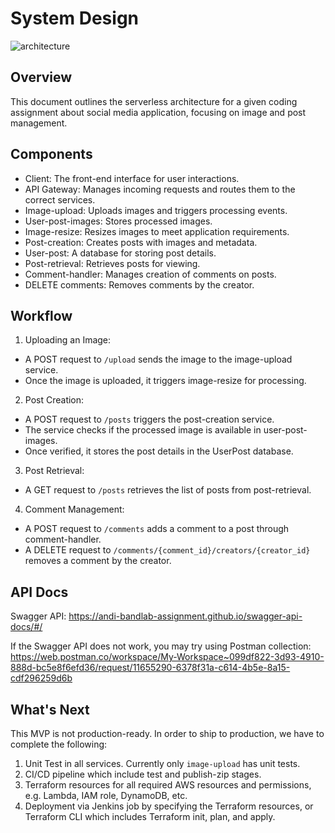 # System Design

![architecture](https://github.com/andi-bandlab-assignment/.github/assets/10074400/79e6c628-ece5-4a5f-8178-ea1184e78a98)

## Overview
This document outlines the serverless architecture for a given coding assignment about social media application, 
focusing on image and post management.

## Components
- Client: The front-end interface for user interactions.
- API Gateway: Manages incoming requests and routes them to the correct services.
- Image-upload: Uploads images and triggers processing events.
- User-post-images: Stores processed images.
- Image-resize: Resizes images to meet application requirements.
- Post-creation: Creates posts with images and metadata.
- User-post: A database for storing post details.
- Post-retrieval: Retrieves posts for viewing.
- Comment-handler: Manages creation of comments on posts.
- DELETE comments: Removes comments by the creator.

## Workflow
1. Uploading an Image:
- A POST request to `/upload` sends the image to the image-upload service.
- Once the image is uploaded, it triggers image-resize for processing.

2. Post Creation:
- A POST request to `/posts` triggers the post-creation service.
- The service checks if the processed image is available in user-post-images.
- Once verified, it stores the post details in the UserPost database.

3. Post Retrieval:
- A GET request to `/posts` retrieves the list of posts from post-retrieval.

4. Comment Management:
- A POST request to `/comments` adds a comment to a post through comment-handler.
- A DELETE request to `/comments/{comment_id}/creators/{creator_id}` removes a comment by the creator.

## API Docs
Swagger API: https://andi-bandlab-assignment.github.io/swagger-api-docs/#/

If the Swagger API does not work, you may try using Postman collection: https://web.postman.co/workspace/My-Workspace~099df822-3d93-4910-888d-bc5e8f6efd36/request/11655290-6378f31a-c614-4b5e-8a15-cdf296259d6b

## What's Next
This MVP is not production-ready. In order to ship to production, we have to complete the following:
1. Unit Test in all services. Currently only `image-upload` has unit tests.
2. CI/CD pipeline which include test and publish-zip stages.
3. Terraform resources for all required AWS resources and permissions, e.g. Lambda, IAM role, DynamoDB, etc.
4. Deployment via Jenkins job by specifying the Terraform resources, or Terraform CLI which includes Terraform init, plan, and apply.